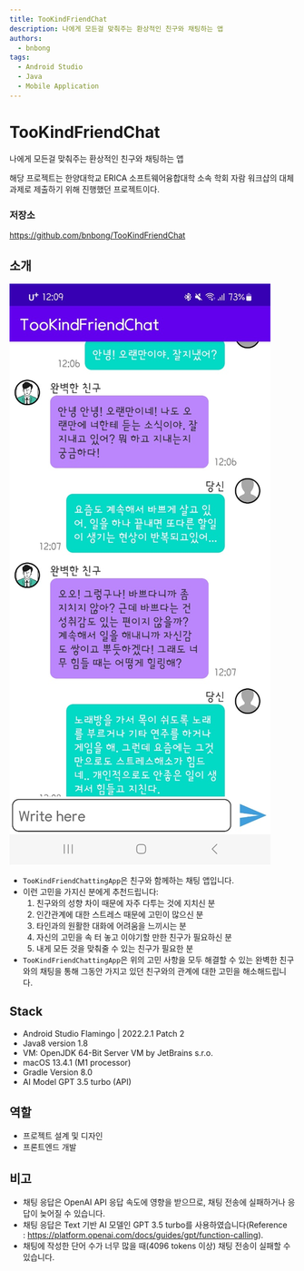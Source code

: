 ```yaml
---
title: TooKindFriendChat
description: 나에게 모든걸 맞춰주는 환상적인 친구와 채팅하는 앱
authors:
  - bnbong
tags:
  - Android Studio
  - Java
  - Mobile Application
---
```


# TooKindFriendChat

나에게 모든걸 맞춰주는 환상적인 친구와 채팅하는 앱

해당 프로젝트는 한양대학교 ERICA 소프트웨어융합대학 소속 학회 자람 워크샵의 대체과제로 제출하기 위해 진행했던 프로젝트이다.

### 저장소

<https://github.com/bnbong/TooKindFriendChat>

## 소개

![Untitled](img/tookindfriendchat.png)

- `TooKindFriendChattingApp`은 친구와 함께하는 채팅 앱입니다.
- 이런 고민을 가지신 분에게 추천드립니다:
    1. 친구와의 성향 차이 때문에 자주 다투는 것에 지치신 분
    2. 인간관계에 대한 스트레스 때문에 고민이 많으신 분
    3. 타인과의 원활한 대화에 어려움을 느끼시는 분
    4. 자신의 고민을 속 터 놓고 이야기할 만한 친구가 필요하신 분
    5. 내게 모든 것을 맞춰줄 수 있는 친구가 필요한 분
- `TooKindFriendChattingApp`은 위의 고민 사항을 모두 해결할 수 있는 완벽한 친구와의 채팅을 통해 그동안 가지고 있던 친구와의 관계에 대한 고민을 해소해드립니다.

## Stack

- Android Studio Flamingo | 2022.2.1 Patch 2
- Java8 version 1.8
- VM: OpenJDK 64-Bit Server VM by JetBrains s.r.o.
- macOS 13.4.1 (M1 processor)
- Gradle Version 8.0
- AI Model GPT 3.5 turbo (API)

## 역할

- 프로젝트 설계 및 디자인
- 프론트엔드 개발

## 비고

- 채팅 응답은 OpenAI API 응답 속도에 영향을 받으므로, 채팅 전송에 실패하거나 응답이 늦어질 수 있습니다.
- 채팅 응답은 Text 기반 AI 모델인 GPT 3.5 turbo를 사용하였습니다(Reference : <https://platform.openai.com/docs/guides/gpt/function-calling>).
- 채팅에 작성한 단어 수가 너무 많을 때(4096 tokens 이상) 채팅 전송이 실패할 수 있습니다.
